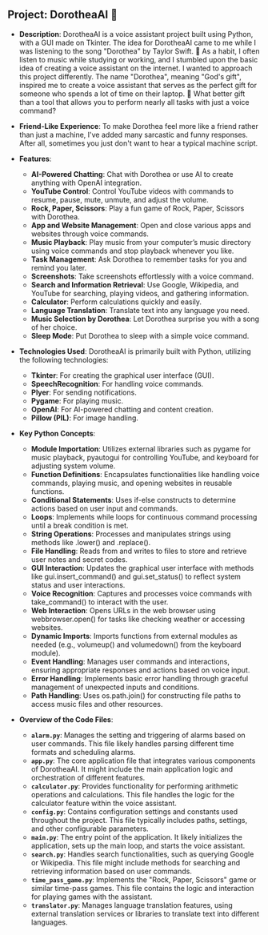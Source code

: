 ## Project: DorotheaAI 🤗

- **Description**: DorotheaAI is a voice assistant project built using Python, with a GUI made on Tkinter. The idea for DorotheaAI came to me while I was listening to the song "Dorothea" by Taylor Swift. 🎵 As a habit, I often listen to music while studying or working, and I stumbled upon the basic idea of creating a voice assistant on the internet. I wanted to approach this project differently. The name "Dorothea", meaning "God's gift", inspired me to create a voice assistant that serves as the perfect gift for someone who spends a lot of time on their laptop. 🎁 What better gift than a tool that allows you to perform nearly all tasks with just a voice command?

- **Friend-Like Experience**: To make Dorothea feel more like a friend rather than just a machine, I've added many sarcastic and funny responses. After all, sometimes you just don't want to hear a typical machine script.

- **Features**:
  - **AI-Powered Chatting**: Chat with Dorothea or use AI to create anything with OpenAI integration.
  - **YouTube Control**: Control YouTube videos with commands to resume, pause, mute, unmute, and adjust the volume.
  - **Rock, Paper, Scissors**: Play a fun game of Rock, Paper, Scissors with Dorothea.
  - **App and Website Management**: Open and close various apps and websites through voice commands.
  - **Music Playback**: Play music from your computer’s music directory using voice commands and stop playback whenever you like.
  - **Task Management**: Ask Dorothea to remember tasks for you and remind you later.
  - **Screenshots**: Take screenshots effortlessly with a voice command.
  - **Search and Information Retrieval**: Use Google, Wikipedia, and YouTube for searching, playing videos, and gathering information.
  - **Calculator**: Perform calculations quickly and easily.
  - **Language Translation**: Translate text into any language you need.
  - **Music Selection by Dorothea**: Let Dorothea surprise you with a song of her choice.
  - **Sleep Mode**: Put Dorothea to sleep with a simple voice command.

- **Technologies Used**: DorotheaAI is primarily built with Python, utilizing the following technologies:
  - **Tkinter**: For creating the graphical user interface (GUI).
  - **SpeechRecognition**: For handling voice commands.
  - **Plyer**: For sending notifications.
  - **Pygame**: For playing music.
  - **OpenAI**: For AI-powered chatting and content creation.
  - **Pillow (PIL)**: For image handling.

- **Key Python Concepts**:
  - **Module Importation**: Utilizes external libraries such as pygame for music playback, pyautogui for controlling YouTube, and keyboard for adjusting system volume.
  - **Function Definitions**: Encapsulates functionalities like handling voice commands, playing music, and opening websites in reusable functions.
  - **Conditional Statements**: Uses if-else constructs to determine actions based on user input and commands.
  - **Loops**: Implements while loops for continuous command processing until a break condition is met.
  - **String Operations**: Processes and manipulates strings using methods like .lower() and .replace().
  - **File Handling**: Reads from and writes to files to store and retrieve user notes and secret codes.
  - **GUI Interaction**: Updates the graphical user interface with methods like gui.insert_command() and gui.set_status() to reflect system status and user interactions.
  - **Voice Recognition**: Captures and processes voice commands with take_command() to interact with the user.
  - **Web Interaction**: Opens URLs in the web browser using webbrowser.open() for tasks like checking weather or accessing websites.
  - **Dynamic Imports**: Imports functions from external modules as needed (e.g., volumeup() and volumedown() from the keyboard module).
  - **Event Handling**: Manages user commands and interactions, ensuring appropriate responses and actions based on voice input.
  - **Error Handling**: Implements basic error handling through graceful management of unexpected inputs and conditions.
  - **Path Handling**: Uses os.path.join() for constructing file paths to access music files and other resources.
 
- **Overview of the Code Files**:
  - **`alarm.py`**: Manages the setting and triggering of alarms based on user commands. This file likely handles parsing different time formats and scheduling alarms.
  - **`app.py`**: The core application file that integrates various components of DorotheaAI. It might include the main application logic and orchestration of different features.
  - **`calculator.py`**: Provides functionality for performing arithmetic operations and calculations. This file handles the logic for the calculator feature within the voice assistant.
  - **`config.py`**: Contains configuration settings and constants used throughout the project. This file typically includes paths, settings, and other configurable parameters.
  - **`main.py`**: The entry point of the application. It likely initializes the application, sets up the main loop, and starts the voice assistant.
  - **`search.py`**: Handles search functionalities, such as querying Google or Wikipedia. This file might include methods for searching and retrieving information based on user commands.
  - **`time_pass_game.py`**: Implements the "Rock, Paper, Scissors" game or similar time-pass games. This file contains the logic and interaction for playing games with the assistant.
  - **`translator.py`**: Manages language translation features, using external translation services or libraries to translate text into different languages.
